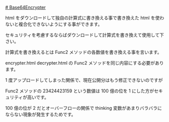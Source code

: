 [# Base64Encrypter](https://uni928.github.io/Base64Encrypter/)

html をダウンロードして独自の計算式に書き換える事で書き換えた html を使わないと複合化できないようにする事ができます。

セキュリティを考慮するならばダウンロードして計算式を書き換えて使用して下さい。

計算式を書き換えるとは Func2 メソッドの各数値を書き換える事を言います。

encrypter.html
decrypter.html
の Func2 メソッドを同じ内容にする必要があります。

1 度アップロードしてしまった関係で、現在公開分はもう修正できないのですが

Func2 メソッドの 23424423159 という数値は 100 億の位を 1 にした方がセキュリティが高いです。

100 億の位が 2 だとオーバーフローの関係で thinking 変数があまりバラバラにならない現象が発生するためです。
